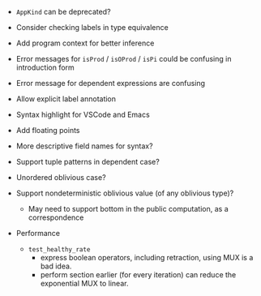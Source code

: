 - `AppKind` can be deprecated?
- Consider checking labels in type equivalence
- Add program context for better inference
- Error messages for `isProd` / `isOProd` / `isPi` could be confusing in
  introduction form
- Error message for dependent expressions are confusing
- Allow explicit label annotation
- Syntax highlight for VSCode and Emacs
- Add floating points
- More descriptive field names for syntax?
- Support tuple patterns in dependent case?
- Unordered oblivious case?
- Support nondeterministic oblivious value (of any oblivious type)?
  + May need to support bottom in the public computation, as a correspondence

- Performance
  + `test_healthy_rate`
    * express boolean operators, including retraction, using MUX is a bad idea.
    * perform section earlier (for every iteration) can reduce the exponential
      MUX to linear.
